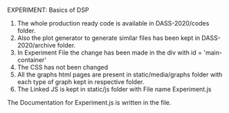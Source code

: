 EXPERIMENT: Basics of DSP

1. The whole production ready code is available in DASS-2020/codes folder.
2. Also the plot generator to generate similar files has been kept in DASS-2020/archive folder.
4. In Experiment File the change has been made in the div with id = 'main-container'
5. The CSS has not been changed
6. All the graphs html pages are present in static/media/graphs folder with each type of graph kept in respective folder.
7. The Linked JS is kept in static/js folder with File name Experiment.js

The Documentation for Experiment.js is written in the file.